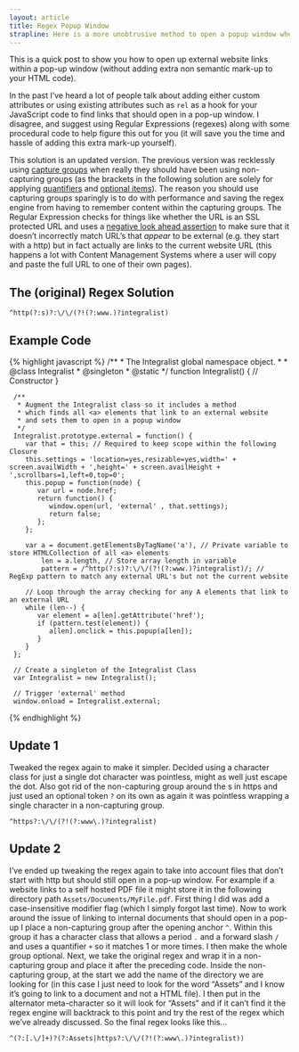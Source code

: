 ```yaml
---
layout: article
title: Regex Popup Window
strapline: Here is a more unobtrusive method to open a popup window when clicking on a link which points to an external website URL.
---
```


This is a quick post to show you how to open up external website links within a pop-up window (without adding extra non semantic mark-up to your HTML code).

In the past I’ve heard a lot of people talk about adding either custom attributes or using existing attributes such as `rel` as a hook for your JavaScript code to find links that should open in a pop-up window. I disagree, and suggest using Regular Expressions (regexes) along with some procedural code to help figure this out for you (it will save you the time and hassle of adding this extra mark-up yourself).

This solution is an updated version. The previous version was recklessly using [capture groups](http://www.regular-expressions.info/brackets.html) when really they should have been using non-capturing groups (as the brackets in the following solution are solely for applying [quantifiers](http://www.regular-expressions.info/repeat.html) and [optional items](http://www.regular-expressions.info/optional.html)). The reason you should use capturing groups sparingly is to do with performance and saving the regex engine from having to remember content within the capturing groups. The Regular Expression checks for things like whether the URL is an SSL protected URL and uses a [negative look ahead assertion](http://www.regular-expressions.info/lookaround.html) to make sure that it doesn’t incorrectly match URL’s that *appear* to be external (e.g. they start with a http) but in fact actually are links to the current website URL (this happens a lot with Content Management Systems where a user will copy and paste the full URL to one of their own pages).

The (original) Regex Solution
-----------------------------

`^http(?:s)?:\/\/(?!(?:www.)?integralist)`

Example Code
------------

{% highlight javascript %}
     /**
      * The Integralist global namespace object.
      *
      * @class Integralist
      * @singleton
      * @static
      */
     function Integralist() {
        // Constructor
     }

     /**
      * Augment the Integralist class so it includes a method
      * which finds all <a> elements that link to an external website
      * and sets them to open in a popup window
      */
     Integralist.prototype.external = function() {
        var that = this; // Required to keep scope within the following Closure
        this.settings = 'location=yes,resizable=yes,width=' + screen.availWidth + ',height=' + screen.availHeight + ',scrollbars=1,left=0,top=0';
        this.popup = function(node) {
           var url = node.href;
           return function() {
              window.open(url, 'external' , that.settings);
              return false;
           };
        };

        var a = document.getElementsByTagName('a'), // Private variable to store HTMLCollection of all <a> elements
            len = a.length, // Store array length in variable
            pattern = /^http(?:s)?:\/\/(?!(?:www.)?integralist)/; // RegExp pattern to match any external URL's but not the current website

        // Loop through the array checking for any A elements that link to an external URL
        while (len--) {
           var element = a[len].getAttribute('href');
           if (pattern.test(element)) {
              a[len].onclick = this.popup(a[len]);
           }
        }
     };

     // Create a singleton of the Integralist Class
     var Integralist = new Integralist();

     // Trigger 'external' method
     window.onload = Integralist.external;
{% endhighlight %}

Update 1
--------

Tweaked the regex again to make it simpler. Decided using a character class for just a single dot character was pointless, might as well just escape the dot. Also got rid of the non-capturing group around the s in https and just used an optional token `?` on its own as again it was pointless wrapping a single character in a non-capturing group.

`^https?:\/\/(?!(?:www\.)?integralist)`

Update 2
--------

I’ve ended up tweaking the regex again to take into account files that don’t start with http but should still open in a pop-up window. For example if a website links to a self hosted PDF file it might store it in the following directory path `Assets/Documents/MyFile.pdf`. First thing I did was add a case-insensitive modifier flag (which I simply forgot last time). Now to work around the issue of linking to internal documents that should open in a pop-up I place a non-capturing group after the opening anchor `^`. Within this group it has a character class that allows a period `.` and a forward slash `/` and uses a quantifier `+` so it matches 1 or more times. I then make the whole group optional. Next, we take the original regex and wrap it in a non-capturing group and place it after the preceding code. Inside the non-capturing group, at the start we add the name of the directory we are looking for (in this case I just need to look for the word “Assets” and I know it’s going to link to a document and not a HTML file). I then put in the alternator meta-character so it will look for “Assets” and if it can’t find it the regex engine will backtrack to this point and try the rest of the regex which we’ve already discussed. So the final regex looks like this…

`^(?:[.\/]+)?(?:Assets|https?:\/\/(?!(?:www\.)?integralist))`